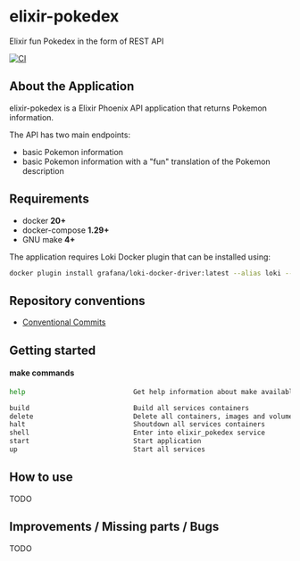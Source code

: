 # elixir-pokedex
Elixir fun Pokedex in the form of REST API

[![CI](https://github.com/lucazulian/elixir-pokedex/actions/workflows/elixir-pokedex-ci.yml/badge.svg)](https://github.com/lucazulian/elixir-pokedex/actions/workflows/elixir-pokedex-ci.yml)

## About the Application

elixir-pokedex is a Elixir Phoenix API application that returns Pokemon information.

The API has two main endpoints:
- basic Pokemon information
- basic Pokemon information with a "fun" translation of the Pokemon description


## Requirements
  
  - docker **20+**
  - docker-compose **1.29+**
  - GNU make **4+**

The application requires Loki Docker plugin that can be installed using:

``` bash
docker plugin install grafana/loki-docker-driver:latest --alias loki --grant-all-permissions
```


## Repository conventions

  * [Conventional Commits][1]

  [1]: https://www.conventionalcommits.org/en/v1.0.0/

## Getting started

#### make commands

```bash
help                           Get help information about make available commands

build                          Build all services containers
delete                         Delete all containers, images and volumes
halt                           Shoutdown all services containers
shell                          Enter into elixir_pokedex service
start                          Start application
up                             Start all services
```

## How to use
TODO

## Improvements / Missing parts / Bugs 
TODO
